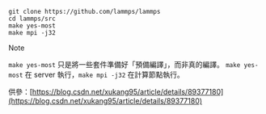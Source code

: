 ```
git clone https://github.com/lammps/lammps
cd lammps/src
make yes-most
make mpi -j32
```

> [!NOTE]
> `make yes-most` 只是將一些套件準備好「預備編譯」，而非真的編譯。
> `make yes-most` 在 server 執行，`make mpi -j32` 在計算節點執行。

供參：[https://blog.csdn.net/xukang95/article/details/89377180](https://blog.csdn.net/xukang95/article/details/89377180)
